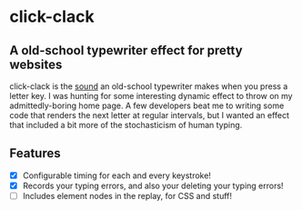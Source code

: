 click-clack
===========

A old-school typewriter effect for pretty websites
--------------------------------------------------

click-clack is the [sound](https://www.zapsplat.com/sound-effect-category/typewriter/) an old-school typewriter makes when you press a letter key. I was hunting for some interesting dynamic effect to throw on my admittedly-boring home page. A few developers beat me to writing some code that renders the next letter at regular intervals, but I wanted an effect that included a bit more of the stochasticism of human typing.

Features
--------

- [x] Configurable timing for each and every keystroke!
- [x] Records your typing errors, and also your deleting your typing errors!
- [ ] Includes element nodes in the replay, for CSS and stuff!
